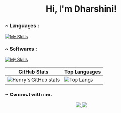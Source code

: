 #
<h1 align="center">
  
Hi, I'm Dharshini!

<h3 align="left"> ~ Languages :</h3>

[![My Skills](https://skillicons.dev/icons?i=cpp,python,mysql,html,css,javascript,bootstrap&theme=dark)](https://skillicons.dev)

<h3 align="left"> ~ Softwares :</h3>

[![My Skills](https://skillicons.dev/icons?i=ai,figma,blender,&theme=dark)](https://skillicons.dev)


| GitHub Stats                                                                                           | Top Languages                                                                                            |
|--------------------------------------------------------------------------------------------------------|----------------------------------------------------------------------------------------------------------|
| ![Henry's GitHub stats](https://github-readme-stats.vercel.app/api?username=shri-dharshini&show_icons=true&theme=neon) | ![Top Langs](https://github-readme-stats.vercel.app/api/top-langs/?username=shri-dharshini&layout=compact&theme=neon) |

<h3 align="left"> ~ Connect with me:</h3>

<p align="center">
  <a href="https://www.instagram.com/dharrshiini/" >
    <img src="https://skillicons.dev/icons?i=instagram" />
  </a>
  <a href="https://www.linkedin.com/in/shri-dharshini-s-434642251/">
    <img src="https://skillicons.dev/icons?i=linkedin" />
  </a>

</p>
     
